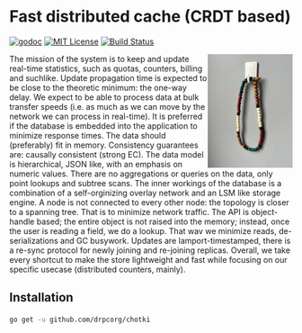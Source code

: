 # Fast distributed cache (CRDT based)

[![godoc](http://img.shields.io/badge/godoc-reference-blue.svg?style=flat)](https://godoc.org/github.com/drpcorg/chotki)
[![MIT License](http://img.shields.io/badge/license-MIT-red.svg?style=flat)](https://raw.githubusercontent.com/drpcorg/chotki/main/LICENSE)
[![Build Status](https://github.com/drpcorg/chotki/actions/workflows/test.yml/badge.svg?branch=main)](https://github.com/drpcorg/chotki/actions/workflows/test.yml)

<img align="right" width="30%" src="chotki.jpg">
The mission of the system is to keep and update real-time statistics, such as
quotas, counters, billing and suchlike. Update propagation time is expected to
be close to the theoretic minimum: the one-way delay. We expect to be able to
process data at bulk transfer speeds (i.e. as much as we can move by the
network we can process in real-time). It is preferred if the database is
embedded into the application to minimize response times. The data should
(preferably) fit in memory. Consistency guarantees are: causally consistent
(strong EC). The data model is hierarchical, JSON like, with an emphasis on
numeric values. There are no aggregations or queries on the data, only point
lookups and subtree scans. The inner workings of the database is a combination
of a self-orginizing overlay network and an LSM like storage engine. A node is
not connected to every other node: the topology is closer to a spanning tree.
That is to minimize network traffic. The API is object-handle based; the entire
object is not raised into the memory; instead, once the user is reading a
field, we do a lookup. That wav we minimize reads, de-serializations and GC
busywork. Updates are lamport-timestamped, there is a re-sync protocol for
newly joining and re-joining replicas. Overall, we take every shortcut to make
the store lightweight and fast while focusing on our specific usecase
(distributed counters, mainly).

## Installation

```bash
go get -u github.com/drpcorg/chotki
```

